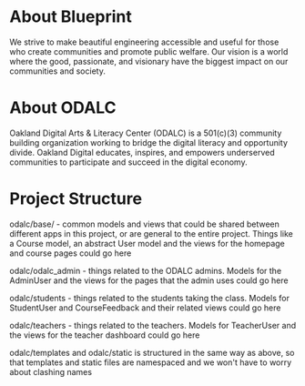About Blueprint
=======
We strive to make beautiful engineering accessible and useful for those who create communities and promote public welfare. Our vision is a world where the good, passionate, and visionary have the biggest impact on our communities and society.

About ODALC
=======
Oakland Digital Arts & Literacy Center (ODALC) is a 501(c)(3) community building organization working to bridge the digital literacy and opportunity divide. Oakland Digital educates, inspires, and empowers underserved communities to participate and succeed in the digital economy.

Project Structure
=======
odalc/base/ - common models and views that could be shared between different apps in this project, or are general to the entire project. Things like a Course model, an abstract User model and the views for the homepage and course pages could go here

odalc/odalc_admin - things related to the ODALC admins. Models for the AdminUser and the views for the pages that the admin uses could go here

odalc/students - things related to the students taking the class. Models for StudentUser and CourseFeedback and their related views could go here

odalc/teachers - things related to the teachers. Models for TeacherUser and the views for the teacher dashboard could go here

odalc/templates and odalc/static is structured in the same way as above, so that templates and static files are namespaced and we won't have to worry about clashing names
